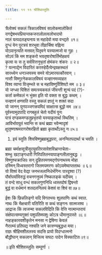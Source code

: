 ```yaml
---
title: ११ ११ श्रीशिवस्तुतिः

---
```


 त्रैलोक्यं सकलं त्रिकालविषयं सालोकमालोकितं  
रागद्वेषभयप्रियान्तकजरालोलत्वलोभादयो  
नालं यत्पदलङ्घनाय स महादेवो मया वन्द्यते ॥१॥  
दुग्धं येन पुरत्रयं शरभुवा तीव्रार्चिषा वह्निना  
योऽपानृत्यति मत्तवत् पितृवने यस्यात्मजो वा गुहः ।  
सोऽयं किं मम शङ्करो भयतृषारोषार्तिमोहक्षयं  
कृत्वा यः स तु सर्ववित्तनुभृतां क्षेमंकरः शंकरः ॥ २॥  
? यत्नाद्येन विदारितं कररुहेर्दैत्येन्द्रवक्षस्थलं  
सारथ्येन धनञ्जयस्य समरे योऽमारयत्कौरवान् ।  
नासौ विष्णुरनेककालविषयं यज्ज्ञानमव्याहत  
विश्व व्याप्य विजृम्भते स च महाविष्णुर्विशिष्टो मम ॥ ३॥  
यो जग्ध्वा पिशितं समत्स्यकवलं जीवन्ती शून्यं पदं (?)-  
कर्ता कर्मफलं न भुंक्त इति यो वक्ता स बुद्धः कथम् ।  
यज्ज्ञानं क्षणवति वस्तु सकलं ज्ञातुं न शक्तं सदा  
यो जानन् युगपज्जगत्त्रयमिदं साक्षात्स बुद्धो मम ॥४॥  
पूर्वस्यामुदपादि रागबहुलं चेतो यदीयं पुनः  
पात्रं दण्डकमण्डलुप्रभृतयो यस्याकृतार्था स्थितिम् ।  
आविर्भावयुतं भवन्ति स कथं ब्रह्मा भवेन्मादृशं  
क्षुत्तृष्णाश्रमरागरोषरहितो ब्रह्मा कृतार्थोऽस्तु नः॥५॥  

1. इयं स्तुतिः शिवविष्णुब्रह्मबुद्धपरा, अनन्वितपदार्था च भवति ।  


ब्रह्मा चर्माक्षसूत्रीसुरयुवतिरसावेशविभ्रान्तचेताः-  
शम्भुः खटाङ्गधारी गिरिपतितनयापाङ्गलीलानुबद्धः ।  
विष्णुश्चक्राधिपः सन् दुहितरमगमद्गोपनाथस्य मोहा  
दस्मिन् विध्वस्तरागो जितमयमरणः कोऽयमेष्वाप्तताथः ॥ ६॥  
यो विश्वं वेद वेद्या जनभजलानिधेर्भगिनः पारदृश्वा (?)  
पौर्वापर्याविरुद्धं वचनगनुपमं निष्कलङ्कं यदीयम् ।  
तं वन्दे साधु वन्धं सकलगुणनिधि ध्वस्तदोषं द्विषन्तो  
बुद्धं वा वर्धमानं शतदलनिलयं केशवं वा शिवं वा॥७॥  

ईशः किं छिन्नलिङ्गो यदि विगतभयः शूलपाणिः कथं स्वात.  
नाथः किं भैक्षचारी यतिरिति स कथं सङ्गनः सात्मजश्व ।  
आद्राजः किं त्वजन्मा सकलविदिति किं वेत्ति नात्मान्तरायं  
संक्षेपात्सम्यगुक्तं पशुपतिमपशुः कोऽत्र धीमानुपास्ते ॥८॥  
नाहङ्कारवशीकृतेन मनसा न द्वेषिणा केवलं  
नैरात्म्यं प्रतिपद्य नश्यति जने कारुण्यबुद्धधा मया।  
राज्ञः श्रीहिमशीतलस्य सदसि प्रायो विदग्धात्मनो  
बौद्धौघान् सकलान् विजित्य सघटः पादेन विस्फाटितः॥९॥  

॥ इति श्रीशिवस्तुतिः सम्पूर्णा ।  

